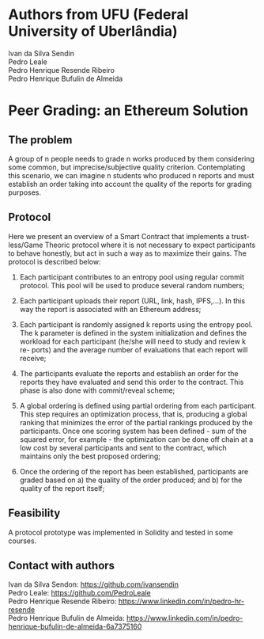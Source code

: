 # Authors from UFU (Federal University of Uberlândia)
Ivan da Silva Sendin <br />
Pedro Leale <br />
Pedro Henrique Resende Ribeiro <br />
Pedro Henrique Bufulin de Almeida <br />

# Peer Grading: an Ethereum Solution

## The problem

A group of n people needs to grade n works produced by them considering
some common, but imprecise/subjective quality criterion. Contemplating this
scenario, we can imagine n students who produced n reports and must establish
an order taking into account the quality of the reports for grading purposes.

## Protocol
Here we present an overview of a Smart Contract that implements a trust-
less/Game Theoric protocol where it is not necessary to expect participants to
behave honestly, but act in such a way as to maximize their gains. The protocol
is described below:

1. Each participant contributes to an entropy pool using regular commit
protocol. This pool will be used to produce several random numbers;

2. Each participant uploads their report (URL, link, hash, IPFS,...). In this
way the report is associated with an Ethereum address;

3. Each participant is randomly assigned k reports using the entropy pool.
The k parameter is defined in the system initialization and defines the
workload for each participant (he/she will need to study and review k re-
ports) and the average number of evaluations that each report will receive;

4. The participants evaluate the reports and establish an order for the reports
they have evaluated and send this order to the contract. This phase is also
done with commit/reveal scheme;

5. A global ordering is defined using partial ordering from each participant.
This step requires an optimization process, that is, producing a global
ranking that minimizes the error of the partial rankings produced by the
participants. Once one scoring system has been defined - sum of the squared error, for example - the optimization can be done off chain at a
low cost by several participants and sent to the contract, which maintains
only the best proposed ordering;

6. Once the ordering of the report has been established, participants are
graded based on a) the quality of the order produced; and b) for the
quality of the report itself;

## Feasibility

A protocol prototype was implemented in Solidity and tested in some courses.

## Contact with authors

Ivan da Silva Sendon: https://github.com/ivansendin <br />
Pedro Leale: https://github.com/PedroLeale <br />
Pedro Henrique Resende Ribeiro: https://www.linkedin.com/in/pedro-hr-resende <br />
Pedro Henrique Bufulin de Almeida: https://www.linkedin.com/in/pedro-henrique-bufulin-de-almeida-6a7375160 <br />
